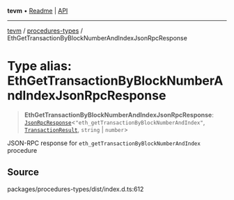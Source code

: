 **tevm** • [Readme](../../README.md) \| [API](../../modules.md)

***

[tevm](../../README.md) / [procedures-types](../README.md) / EthGetTransactionByBlockNumberAndIndexJsonRpcResponse

# Type alias: EthGetTransactionByBlockNumberAndIndexJsonRpcResponse

> **EthGetTransactionByBlockNumberAndIndexJsonRpcResponse**: [`JsonRpcResponse`](../../index/type-aliases/JsonRpcResponse.md)\<`"eth_getTransactionByBlockNumberAndIndex"`, [`TransactionResult`](../../actions-types/type-aliases/TransactionResult.md), `string` \| `number`\>

JSON-RPC response for `eth_getTransactionByBlockNumberAndIndex` procedure

## Source

packages/procedures-types/dist/index.d.ts:612
